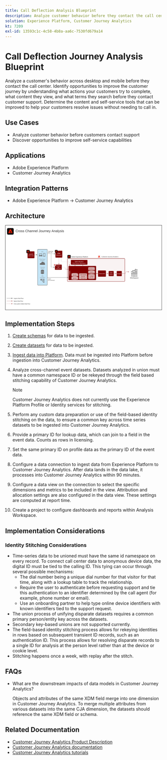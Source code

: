 ```yaml
---
title: Call Deflection Analysis Blueprint
description: Analyze customer behavior before they contact the call center.
solution: Experience Platform, Customer Journey Analytics
kt: 7209
exl-id: 13593c1c-4c58-4b8a-aa6c-7530fd679a14
---
```

# Call Deflection Journey Analysis Blueprint

Analyze a customer's behavior across desktop and mobile before they contact the call center. Identify opportunities to improve the customer journey by understanding what actions your customers try to complete, what content they view, and what terms they search before they contact customer support. Determine the content and self-service tools that can be improved to help your customers resolve issues without needing to call in.

## Use Cases

* Analyze customer behavior before customers contact support 
* Discover opportunities to improve self-service capabilities

## Applications

* Adobe Experience Platform
* Customer Journey Analytics

## Integration Patterns

* Adobe Experience Platform → Customer Journey Analytics

## Architecture

<img src="assets/CJA.svg" alt="Reference architecture for the Customer Journey Analytics Blueprint" style="border:1px solid #4a4a4a" />

## Implementation Steps

1. [Create schemas](https://experienceleague.adobe.com/docs/platform-learn/tutorials/schemas/create-a-schema.html) for data to be ingested.
1. [Create datasets](https://experienceleague.adobe.com/docs/platform-learn/tutorials/data-ingestion/create-datasets-and-ingest-data.html) for data to be ingested.
1. [Ingest data into Platform](https://experienceleague.adobe.com/?recommended=ExperiencePlatform-D-1-2020.1.dataingestion).
    Data must be ingested into Platform before ingestion into Customer Journey Analytics. 
1.  Analyze cross-channel event datasets. 
    Datasets analyzed in union must have a common namespace ID or be rekeyed through the field based stitching capability of Customer Journey Analytics.    
 
    >[!NOTE]
    >
    >Customer Journey Analytics does not currently use the Experience Platform Profile or Identity services for stitching.

1. Perform any custom data preparation or use of the field-based identity stitching on the data, to ensure a common key across time series datasets to be ingested into Customer Journey Analytics.
1. Provide a primary ID for lookup data, which can join to a field in the event data. Counts as rows in licensing. 
1. Set the same primary ID on profile data as the primary ID of the event data.
1. Configure a data connection to ingest data from Experience Platform to Customer Journey Analytics. After data lands in the data lake, it processes into Customer Journey Analytics within 90 minutes.
1. Configure a data view on the connection to select the specific dimensions and metrics to be included in the view. Attribution and allocation settings are also configured in the data view. These settings are computed at report time.
1. Create a project to configure dashboards and reports within Analysis Workspace.

## Implementation Considerations

### Identity Stitching Considerations

* Time-series data to be unioned must have the same id namespace on every record. To connect call center data to anonymous device data, the digital ID must be tied to the calling ID. This tying can occur through several possible mechanisms:
    * The dial number being a unique dial number for that visitor for that time, along with a lookup table to track the relationship. 
    * Require the user to authenticate before requesting support and tie this authentication to an identifier determined by the call agent (for example, phone number or email).
    * Use an onboarding partner to help type online device identifiers with known identifiers tied to the support request.
* The union process of unifying disparate datasets requires a common primary person/entity key across the datasets. 
* Secondary key-based unions are not supported currently.
* The field-based identity stitching process allows for rekeying identities in rows based on subsequent transient ID records, such as an authentication ID. This process allows for resolving disparate records to a single ID for analysis at the person level rather than at the device or cookie level.
* Stitching happens once a week, with replay after the stitch.

## FAQs

* What are the downstream impacts of data models in Customer Journey Analytics?

    Objects and attributes of the same XDM field merge into one dimension in Customer Journey Analytics. To merge multiple attributes from various datasets into the same CJA dimension, the datasets should reference the same XDM field or schema.

## Related Documentation

* [Customer Journey Analytics Product Description](https://helpx.adobe.com/legal/product-descriptions/customer-journey-analytics.html)
* [Customer Journey Analytics documentation](https://experienceleague.adobe.com/docs/customer-journey-analytics.html)
* [Customer Journey Analytics tutorials](https://experienceleague.adobe.com/docs/customer-journey-analytics-learn/tutorials/overview.html)
